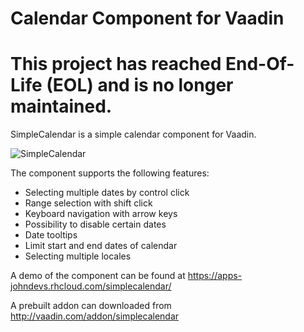 # Calendar Component for Vaadin

# This project has reached End-Of-Life (EOL) and is no longer maintained.

SimpleCalendar is a simple calendar component for Vaadin.

![SimpleCalendar](icon.png)

The component supports the following features:
* Selecting multiple dates by control click
* Range selection with shift click
* Keyboard navigation with arrow keys
* Possibility to disable certain dates
* Date tooltips
* Limit start and end dates of calendar
* Selecting multiple locales

A demo of the component can be found at https://apps-johndevs.rhcloud.com/simplecalendar/

A prebuilt addon can downloaded from http://vaadin.com/addon/simplecalendar
